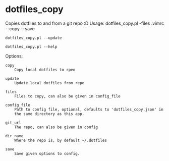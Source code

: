 # dotfiles_copy
Copies dotfiles to and from a git repo :D
Usage:
    dotfiles_copy.pl -files .vimrc --copy --save

    dotfiles_copy.pl --update

    dotfiles_copy.pl --help

Options:

    copy
        Copy local dotfiles to rpeo

    update
        Update local dotfiles from repo

    files
        Files to copy, can also be given in config_file

    config_file
        Path to config file, optional, defaults to 'dotfiles_copy.json' in
        the same directory as this app.

    git_url
        The repo, can also be given in config

    dir_name
        Where the repo is, by default ~/.dotfiles

    save
        Save given options to config.

